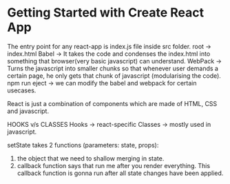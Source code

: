 # Getting Started with Create React App
The entry point for any react-app is index.js file inside src folder.
root -> index.html
Babel -> It takes the code and condenses the index.html into something that browser(very basic javascript) can understand.
WebPack -> Turns the javascript into smaller chunks so that whenever user demands a certain page, he only gets that chunk of javascript (modularising the code).
npm run eject -> we can modify the babel and webpack for certain usecases.

React is just a combination of components which are made of HTML, CSS and javascript.

HOOKS v/s CLASSES
Hooks -> react-specific
Classes -> mostly used in javascript.

setState takes 2 functions (parameters: state, props):
1. the object that we need to shallow merging in state.
2. callback function says that run me after you render everything.
   This callback function is gonna run after all state changes have been applied.
